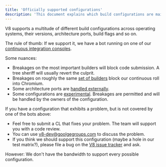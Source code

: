 ```yaml
---
title: 'Officially supported configurations'
description: 'This document explains which build configurations are maintained by the V8 team.'
---
```

V8 supports a multitude of different build configurations across operating systems, their versions, architecture ports, build flags and so on.

The rule of thumb: If we support it, we have a bot running on one of our [continuous integration consoles](https://ci.chromium.org/p/v8/g/main/console).

Some nuances:

- Breakages on the most important builders will block code submission. A tree sheriff will usually revert the culprit.
- Breakages on roughly the same [set of builders](https://chromium.googlesource.com/infra/infra/+/main/infra/services/lkgr_finder/config/v8_cfg.pyl) block our continuous roll into Chromium.
- Some architecture ports are [handled externally](/docs/ports).
- Some configurations are [experimental](https://ci.chromium.org/p/v8/g/experiments/console). Breakages are permitted and will be handled by the owners of the configuration.

If you have a configuration that exhibits a problem, but is not covered by one of the bots above:

- Feel free to submit a CL that fixes your problem. The team will support you with a code review.
- You can use v8-dev@goolgegroups.com to discuss the problem.
- If you think we should support this configuration (maybe a hole in our test matrix?), please file a bug on the [V8 issue tracker](https://bugs.chromium.org/p/v8/issues/entry) and ask.

However: We don't have the bandwidth to support every possible configuration.
